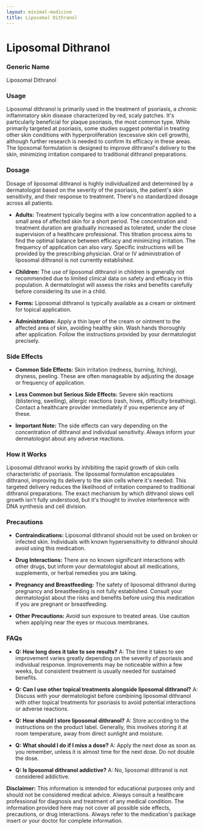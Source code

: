 ```yaml
---
layout: minimal-medicine
title: Liposomal Dithranol
---
```


# Liposomal Dithranol
### Generic Name
Liposomal Dithranol

### Usage
Liposomal dithranol is primarily used in the treatment of psoriasis, a chronic inflammatory skin disease characterized by red, scaly patches.  It's particularly beneficial for plaque psoriasis, the most common type.  While primarily targeted at psoriasis, some studies suggest potential in treating other skin conditions with hyperproliferation (excessive skin cell growth), although further research is needed to confirm its efficacy in these areas. The liposomal formulation is designed to improve dithranol's delivery to the skin, minimizing irritation compared to traditional dithranol preparations.


### Dosage
Dosage of liposomal dithranol is highly individualized and determined by a dermatologist based on the severity of the psoriasis, the patient's skin sensitivity, and their response to treatment.  There's no standardized dosage across all patients.

* **Adults:** Treatment typically begins with a low concentration applied to a small area of affected skin for a short period.  The concentration and treatment duration are gradually increased as tolerated, under the close supervision of a healthcare professional.  This titration process aims to find the optimal balance between efficacy and minimizing irritation.  The frequency of application can also vary.  Specific instructions will be provided by the prescribing physician. Oral or IV administration of liposomal dithranol is not currently established.

* **Children:**  The use of liposomal dithranol in children is generally not recommended due to limited clinical data on safety and efficacy in this population.  A dermatologist will assess the risks and benefits carefully before considering its use in a child.

* **Forms:** Liposomal dithranol is typically available as a cream or ointment for topical application.

* **Administration:**  Apply a thin layer of the cream or ointment to the affected area of skin, avoiding healthy skin. Wash hands thoroughly after application.  Follow the instructions provided by your dermatologist precisely.


### Side Effects
* **Common Side Effects:** Skin irritation (redness, burning, itching), dryness, peeling.  These are often manageable by adjusting the dosage or frequency of application.

* **Less Common but Serious Side Effects:**  Severe skin reactions (blistering, swelling), allergic reactions (rash, hives, difficulty breathing).  Contact a healthcare provider immediately if you experience any of these.

* **Important Note:** The side effects can vary depending on the concentration of dithranol and individual sensitivity.  Always inform your dermatologist about any adverse reactions.


### How it Works
Liposomal dithranol works by inhibiting the rapid growth of skin cells characteristic of psoriasis.  The liposomal formulation encapsulates dithranol, improving its delivery to the skin cells where it's needed.  This targeted delivery reduces the likelihood of irritation compared to traditional dithranol preparations.  The exact mechanism by which dithranol slows cell growth isn't fully understood, but it's thought to involve interference with DNA synthesis and cell division.


### Precautions
* **Contraindications:**  Liposomal dithranol should not be used on broken or infected skin.  Individuals with known hypersensitivity to dithranol should avoid using this medication.

* **Drug Interactions:**  There are no known significant interactions with other drugs, but inform your dermatologist about all medications, supplements, or herbal remedies you are taking.

* **Pregnancy and Breastfeeding:**  The safety of liposomal dithranol during pregnancy and breastfeeding is not fully established.  Consult your dermatologist about the risks and benefits before using this medication if you are pregnant or breastfeeding.

* **Other Precautions:** Avoid sun exposure to treated areas.  Use caution when applying near the eyes or mucous membranes.


### FAQs

* **Q: How long does it take to see results?** A:  The time it takes to see improvement varies greatly depending on the severity of psoriasis and individual response.  Improvements may be noticeable within a few weeks, but consistent treatment is usually needed for sustained benefits.

* **Q: Can I use other topical treatments alongside liposomal dithranol?** A:  Discuss with your dermatologist before combining liposomal dithranol with other topical treatments for psoriasis to avoid potential interactions or adverse reactions.

* **Q: How should I store liposomal dithranol?** A:  Store according to the instructions on the product label.  Generally, this involves storing it at room temperature, away from direct sunlight and moisture.

* **Q: What should I do if I miss a dose?** A:  Apply the next dose as soon as you remember, unless it is almost time for the next dose.  Do not double the dose.

* **Q:  Is liposomal dithranol addictive?** A:  No, liposomal dithranol is not considered addictive.

**Disclaimer:** This information is intended for educational purposes only and should not be considered medical advice.  Always consult a healthcare professional for diagnosis and treatment of any medical condition.  The information provided here may not cover all possible side effects, precautions, or drug interactions.  Always refer to the medication's package insert or your doctor for complete information.
